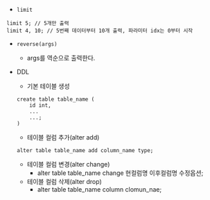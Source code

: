 - `limit`
```
limit 5; // 5개만 출력
limit 4, 10; // 5번째 데이터부터 10개 출력, 파라미터 idx는 0부터 시작
```

- `reverse(args)`
  - args를 역순으로 출력한다.

- DDL
  - 기본 테이블 생성
  ```
  create table table_name (
      id int,
      ...
      ...;
  )
  ```

  - 테이블 컬럼 추가(alter add)
  ```
  alter table table_name add column_name type;
  ```

  - 테이블 컬럼 변경(alter change)
    - alter table table_name change 현컬럼명 이후컬럼명 수정옵션;
  - 테이블 컬럼 삭제(alter drop)
    - alter table table_name column clomun_nae;